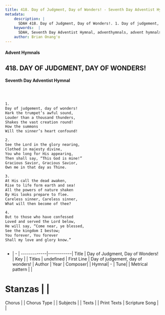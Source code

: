 ```yaml
---
title: 418. Day of Judgment, Day of Wonders! - Seventh Day Adventist Hymnal
metadata:
    description: |
      SDAH 418. Day of Judgment, Day of Wonders!. 1. Day of judgement, day of wonders! Hark the trumpet’s awful sound, Louder than a thousand thunders, Shakes the vast creation round! How the summons Will the sinner’s heart confound!
    keywords:  |
      SDAH, Seventh Day Adventist Hymnal, adventhymnals, advent hymnals, Day of Judgment, Day of Wonders!, Day of judgement, day of wonders! 
    author: Brian Onang'o
---
```


#### Advent Hymnals
## 418. DAY OF JUDGMENT, DAY OF WONDERS!
#### Seventh Day Adventist Hymnal

```txt



1.
Day of judgement, day of wonders!
Hark the trumpet’s awful sound,
Louder than a thousand thunders,
Shakes the vast creation round!
How the summons
Will the sinner’s heart confound!

2.
See the Lord in the glory nearing,
Clothed in majesty divine,
You who long for His appearing,
Then shall say, “This God is mine!”
Gracious Savior, Gracious Savior,
Own me in that day as Thine.

3.
At His call the dead awaken,
Rise to life form earth and sea!
All the powers of nature shaken
By His looks prepare to flee.
Careless sinner, Careless sinner,
What will then become of thee?

4.
But to those who have confessed
Loved and served the Lord below,
He will say, “Come near, ye blessed,
See the kingdom I bestow;
You forever, You forever
Shall my love and glory know.”



```

- |   -  |
-------------|------------|
Title | Day of Judgment, Day of Wonders! |
Key |  |
Titles | undefined |
First Line | Day of judgement, day of wonders! |
Author | 
Year | 
Composer|  |
Hymnal|  - |
Tune|  |
Metrical pattern | |
# Stanzas |  |
Chorus |  |
Chorus Type |  |
Subjects |  |
Texts |  |
Print Texts | 
Scripture Song |  |
  
